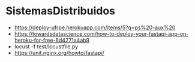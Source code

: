 # SistemasDistribuidos
* https://deploy-ufrpe.herokuapp.com/items/5?q=ps%20-aux%20
* https://towardsdatascience.com/how-to-deploy-your-fastapi-app-on-heroku-for-free-8d4271a4ab9
* locust -f test/locustfile.py 
* https://unit.nginx.org/howto/fastapi/